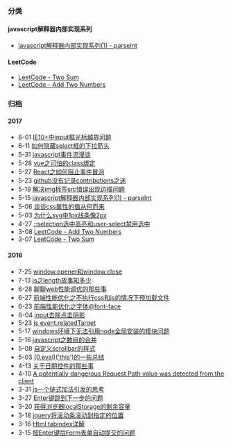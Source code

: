 ### 分类

#### javascript解释器内部实现系列
- [javascript解释器内部实现系列(1) - parseInt](http://www.luoz.site/parseint.html)

#### LeetCode
- [LeetCode - Two Sum](http://www.luoz.site/leetcode-two-sum.html)
- [LeetCode - Add Two Numbers](http://www.luoz.site/leetcode-add-two-numbers.html)
 

### 归档

#### 2017
- 8-01 [IE10+中input框光标越界问题](http://www.luoz.site/Cursor-goes-beyond-in-text-input-in-IE10.html)
- 6-11 [如何隐藏select框的下拉箭头](http://www.luoz.site/Select-arrow-no-showing.html)
- 5-31 [javascript事件流漫谈](http://www.luoz.site/javascript-event-detail.html)
- 5-28 [vue之可怕的class绑定](http://www.luoz.site/class-bind-in-vue.html)
- 5-27 [React之如何阻止事件冒泡](http://www.luoz.site/how-to-stop-propagation-in-react-event.html)
- 5-23 [github没有记录contributions之迷](http://www.luoz.site/why-are-my-contributions-not-showing-up-on-my-profile.html)
- 5-19 [解决img标签src错误出现边框问题](http://www.luoz.site/解决img标签src错误出现边框问题.html)
- 5-15 [javascript解释器内部实现系列(1) - parseInt](http://www.luoz.site/parseint)
- 5-06 [谈谈css属性的值从何而来](http://www.luoz.site/谈谈css属性的值从何而来.html)
- 5-03 [为什么svg中1px线条像2px](http://www.luoz.site/为什么svg中1px线条像2px.html)
- 4-27 [::selection选中高亮和user-select禁用选中](http://www.luoz.site/selection选中高亮和user-select禁用选中.html)
- 3-08 [LeetCode - Add Two Numbers](http://www.luoz.site/leetcode-add-two-numbers)
- 3-07 [LeetCode - Two Sum](http://www.luoz.site/leetcode-two-sum)

#### 2016
- 7-25 [window.opener和window.close](http://www.luoz.site/window-opener和window-close.html)
- 7-13 [js之length故事知多少](http://www.luoz.site/js之length故事知多少.html)
- 6-28 [聊聊web性能调优的那些事](http://www.luoz.site/聊聊web性能调优的那些事.html)
- 6-27 [前端性能优化之不执行css和js的情况下预加载文件](http://www.luoz.site/前端性能优化之不执行css和js的情况下预加载文件.html)
- 6-23 [前端性能优化之字体@font-face](http://www.luoz.site/前端性能优化之字体-font-face.html)
- 6-04 [input去除点击阴影](http://www.luoz.site/input去除点击阴影.html)
- 5-23 [js event.relatedTarget](http://www.luoz.site/js-event-relatedtarget)
- 5-17 [windows环境下无法引用node全局安装的模块问题](http://www.luoz.site/windows环境下无法引用node全局安装的模块问题.html)
- 5-16 [javascript之数组的合并](http://www.luoz.site/javascript之数组的合并.html)
- 5-08 [自定义scrollbar的样式](http://www.luoz.site/自定义scrollbar的样式.html)
- 5-03 [(0,eval)('this')的一些总结](http://www.luoz.site/0-eval-this-的一些总结.html)
- 4-13 [关于日期控件的那些事](http://www.luoz.site/关于日期控件的那些事.html)
- 4-10 [A potentially dangerous Request.Path value was detected from the client](http://www.luoz.site/a-potentially-dangerous-request-path-value-was-detected-from-the-client)
- 3-31 [js一个链式加法引发的思考](http://www.luoz.site/js一个链式加法引发的思考.html)
- 3-27 [Enter键跳到下一步的问题](http://www.luoz.site/Enter键跳到下一步的问题.html)
- 3-20 [获得浏览器localStorage的剩余容量](http://www.luoz.site/获得浏览器localStorage的剩余容量.html)
- 3-18 [jquery将滚动条滚动到指定的位置](http://www.luoz.site/jquery将滚动条滚动到指定的位置.html)
- 3-16 [Html tabindex详解](http://www.luoz.site/Html-tabindex详解.html)
- 3-15 [按Enter键后Form表单自动提交的问题](http://www.luoz.site/按Enter键后Form表单自动提交的问题.html)